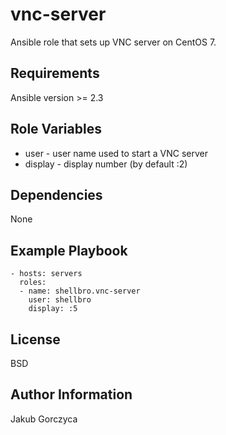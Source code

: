 vnc-server
=========

Ansible role that sets up VNC server on CentOS 7.

Requirements
------------

Ansible version >= 2.3

Role Variables
--------------

- user - user name used to start a VNC server
- display - display number (by default :2)

Dependencies
------------

None

Example Playbook
----------------

    - hosts: servers
      roles:
      - name: shellbro.vnc-server
        user: shellbro
        display: :5

License
-------

BSD

Author Information
------------------

Jakub Gorczyca
